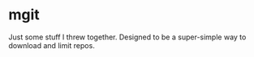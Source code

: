 # mgit

Just some stuff I threw together. Designed to be a super-simple way to download and limit repos.